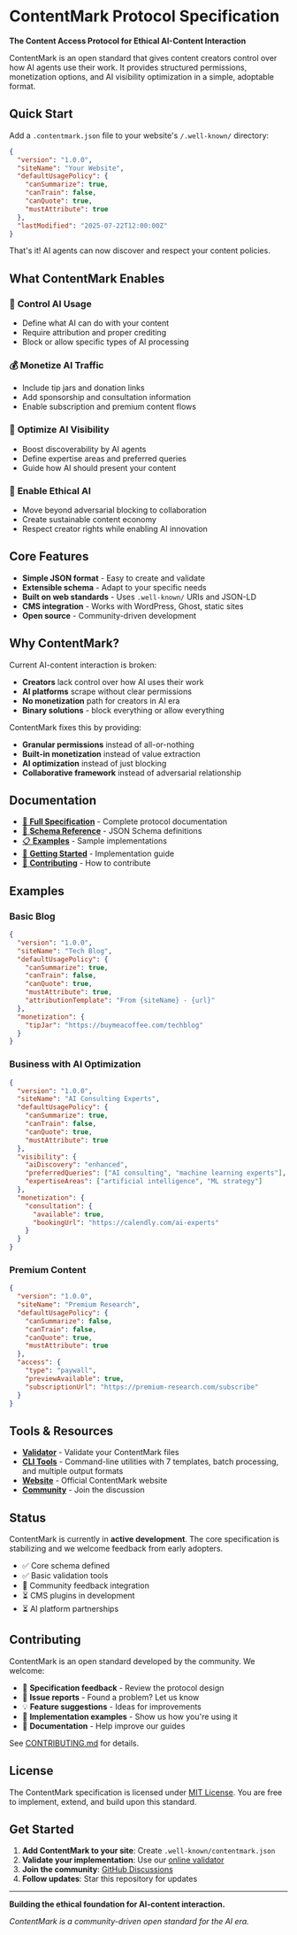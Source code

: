 # ContentMark Protocol Specification

**The Content Access Protocol for Ethical AI-Content Interaction**

ContentMark is an open standard that gives content creators control over how AI agents use their work. It provides structured permissions, monetization options, and AI visibility optimization in a simple, adoptable format.

## Quick Start

Add a `.contentmark.json` file to your website's `/.well-known/` directory:

```json
{
  "version": "1.0.0",
  "siteName": "Your Website",
  "defaultUsagePolicy": {
    "canSummarize": true,
    "canTrain": false,
    "canQuote": true,
    "mustAttribute": true
  },
  "lastModified": "2025-07-22T12:00:00Z"
}
```

That's it! AI agents can now discover and respect your content policies.

## What ContentMark Enables

### 🔐 **Control AI Usage**
- Define what AI can do with your content
- Require attribution and proper crediting
- Block or allow specific types of AI processing

### 💰 **Monetize AI Traffic**
- Include tip jars and donation links
- Add sponsorship and consultation information  
- Enable subscription and premium content flows

### 🚀 **Optimize AI Visibility**
- Boost discoverability by AI agents
- Define expertise areas and preferred queries
- Guide how AI should present your content

### 🤝 **Enable Ethical AI**
- Move beyond adversarial blocking to collaboration
- Create sustainable content economy
- Respect creator rights while enabling AI innovation

## Core Features

- **Simple JSON format** - Easy to create and validate
- **Extensible schema** - Adapt to your specific needs  
- **Built on web standards** - Uses `.well-known/` URIs and JSON-LD
- **CMS integration** - Works with WordPress, Ghost, static sites
- **Open source** - Community-driven development

## Why ContentMark?

Current AI-content interaction is broken:
- **Creators** lack control over how AI uses their work
- **AI platforms** scrape without clear permissions
- **No monetization** path for creators in AI era
- **Binary solutions** - block everything or allow everything

ContentMark fixes this by providing:
- **Granular permissions** instead of all-or-nothing
- **Built-in monetization** instead of value extraction
- **AI optimization** instead of just blocking
- **Collaborative framework** instead of adversarial relationship

## Documentation

- [📖 **Full Specification**](./SPECIFICATION.md) - Complete protocol documentation
- [🔧 **Schema Reference**](./schema/) - JSON Schema definitions  
- [📋 **Examples**](./examples/) - Sample implementations
- [🚀 **Getting Started**](./docs/getting-started.md) - Implementation guide
- [🤝 **Contributing**](./CONTRIBUTING.md) - How to contribute

## Examples

### Basic Blog
```json
{
  "version": "1.0.0",
  "siteName": "Tech Blog",
  "defaultUsagePolicy": {
    "canSummarize": true,
    "canTrain": false,
    "canQuote": true,
    "mustAttribute": true,
    "attributionTemplate": "From {siteName} - {url}"
  },
  "monetization": {
    "tipJar": "https://buymeacoffee.com/techblog"
  }
}
```

### Business with AI Optimization
```json
{
  "version": "1.0.0",
  "siteName": "AI Consulting Experts",
  "defaultUsagePolicy": {
    "canSummarize": true,
    "canTrain": false,
    "canQuote": true,
    "mustAttribute": true
  },
  "visibility": {
    "aiDiscovery": "enhanced",
    "preferredQueries": ["AI consulting", "machine learning experts"],
    "expertiseAreas": ["artificial intelligence", "ML strategy"]
  },
  "monetization": {
    "consultation": {
      "available": true,
      "bookingUrl": "https://calendly.com/ai-experts"
    }
  }
}
```

### Premium Content
```json
{
  "version": "1.0.0",
  "siteName": "Premium Research",
  "defaultUsagePolicy": {
    "canSummarize": false,
    "canTrain": false,
    "canQuote": true,
    "mustAttribute": true
  },
  "access": {
    "type": "paywall",
    "previewAvailable": true,
    "subscriptionUrl": "https://premium-research.com/subscribe"
  }
}
```

## Tools & Resources

- [**Validator**](https://github.com/contentmark/cli) - Validate your ContentMark files
- [**CLI Tools**](https://github.com/contentmark/cli) - Command-line utilities with 7 templates, batch processing, and multiple output formats
- [**Website**](https://contentmark.org) - Official ContentMark website
- [**Community**](https://github.com/contentmark/spec/discussions) - Join the discussion

## Status

ContentMark is currently in **active development**. The core specification is stabilizing and we welcome feedback from early adopters.

- ✅ Core schema defined
- ✅ Basic validation tools
- 🔄 Community feedback integration
- ⏳ CMS plugins in development
- ⏳ AI platform partnerships

## Contributing

ContentMark is an open standard developed by the community. We welcome:

- 📝 **Specification feedback** - Review the protocol design
- 🐛 **Issue reports** - Found a problem? Let us know
- 💡 **Feature suggestions** - Ideas for improvements
- 🔧 **Implementation examples** - Show us how you're using it
- 📖 **Documentation** - Help improve our guides

See [CONTRIBUTING.md](./CONTRIBUTING.md) for details.

## License

The ContentMark specification is licensed under [MIT License](./LICENSE). You are free to implement, extend, and build upon this standard.

## Get Started

1. **Add ContentMark to your site**: Create `.well-known/contentmark.json`
2. **Validate your implementation**: Use our [online validator](https://contentmark.org/validator)
3. **Join the community**: [GitHub Discussions](https://github.com/contentmark/spec/discussions)
4. **Follow updates**: Star this repository for updates

---

**Building the ethical foundation for AI-content interaction.**

*ContentMark is a community-driven open standard for the AI era.*
